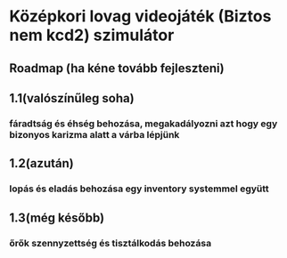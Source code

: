 # Középkori lovag videojáték (Biztos nem kcd2) szimulátor
## Roadmap (ha kéne tovább fejleszteni)
## 1.1(valószínűleg soha)
### fáradtság és éhség behozása, megakadályozni azt hogy egy bizonyos karizma alatt a várba lépjünk
## 1.2(azután)
### lopás és eladás behozása egy inventory systemmel együtt
## 1.3(még később)
### őrők szennyzettség és tisztálkodás behozása

